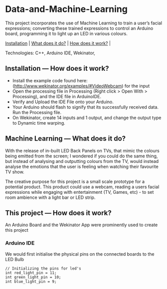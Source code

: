 # Data-and-Machine-Learning

This project incorporates the use of Machine Learning to train a user’s facial expressions; converting these trained expressions to control an Arduino board, programming it to light up an LED in various colours.

[Installation](#Installation) | [What does it do?](#MachineLearning) | [How does it work?](#MachineLearning2) |

Technologies: C++, Arduino IDE, Wekinator,

## <a name="Installation">Installation — How does it work?</a>

- Install the example code found here: (http://www.wekinator.org/examples/#VideoWebcam) for the input
- Open the processing file in Processing (Right click > Open With > Processing), and the IDE file in ArduinoIDE.
- Verify and Upload the IDE File onto your Arduino.
- Your Arduino should flash to signify that its successfully received data. Run the Processing file.
- On Wekinator, create 14 inputs and 1 output, and change the output type to Dynamic time warping.

## <a name="MachineLearning">Machine Learning — What does it do?</a>

With the release of in-built LED Back Panels on TVs, that mimic the colours being emitted from the screen; I wondered if you could do the same thing, but instead of analysing and outputting colours from the TV, would instead analyse the emotions that the user is feeling when watching their favourite TV show. 

The creative purpose for this project is a small scale prototype for a potential product. This product could use a webcam, reading a users facial expressions while engaging with entertainment (TV, Games, etc) - to set room ambience with a light bar or LED strip.

## <a name="MachineLearning2">This project — How does it work?</a>

An Arduino Board and the Wekinator App were prominently used to create this project

### Arduino IDE

We would first initialise the physical pins on the connected boards to the LED Bulb

```
// Initializing the pins for led's
int red_light_pin = 11;
int green_light_pin = 10;
int blue_light_pin = 9;
``` 


